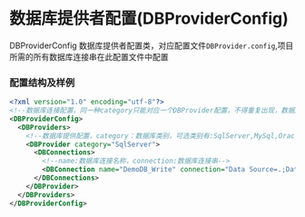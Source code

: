 # 数据库提供者配置(DBProviderConfig)
DBProviderConfig 数据库提供者配置类，对应配置文件```DBProvider.config```,项目所需的所有数据库连接串在此配置文件中配置

### 配置结构及样例
```xml
<?xml version="1.0" encoding="utf-8"?>
<!--数据库连接配置，同一种category只能对应一个DBProvider配置，不得重复出现，数据库连接串请在对应DBConnections节点下添加-->
<DBProviderConfig>
  <DBProviders>
    <!--数据库提供配置，category：数据库类别，可选类别有:SqlServer,MySql,Oracle,Access,MongoDB-->
    <DBProvider category="SqlServer">
      <DBConnections>
        <!--name:数据库连接名称，connection:数据库连接串-->
        <DBConnection name="DemoDB_Write" connection="Data Source=.;Database=UtourDemoDB;User ID=sa;Password=******"/>
      </DBConnections>
    </DBProvider>
  </DBProviders>
</DBProviderConfig>
```
